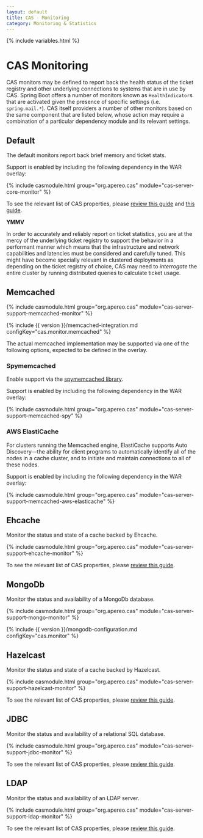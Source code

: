 ```yaml
---
layout: default
title: CAS - Monitoring
category: Monitoring & Statistics
---
```


{% include variables.html %}

# CAS Monitoring

CAS monitors may be defined to report back the health status of the ticket registry 
and other underlying connections to systems that are in use by CAS. Spring Boot 
offers a number of monitors known as `HealthIndicator`s that are activated given 
the presence of specific settings (i.e. `spring.mail.*`). CAS itself providers a 
number of other monitors based on the same component that are listed below, whose 
action may require a combination of a particular dependency module and its relevant settings.

## Default

The default monitors report back brief memory and ticket stats.

Support is enabled by including the following dependency in the WAR overlay:

{% include casmodule.html group="org.apereo.cas" module="cas-server-core-monitor" %}

To see the relevant list of CAS properties, please [review this guide](../configuration/Configuration-Properties.html#monitoring)
and [this guide](../configuration/Configuration-Properties.html#memory).

<div class="alert alert-warning"><strong>YMMV</strong><p>In order to accurately and reliably report on ticket statistics, you are at the mercy of the underlying ticket registry to support the behavior in a performant manner which means that the infrastructure and network capabilities and latencies must be considered and carefully tuned. This might have become specially relevant in clustered deployments as depending on the ticket registry of choice, CAS may need to <i>interrogate</i> the entire cluster by running distributed queries to calculate ticket usage.</p></div>

## Memcached

{% include casmodule.html group="org.apereo.cas" module="cas-server-support-memcached-monitor" %}

{% include {{ version }}/memcached-integration.md configKey="cas.monitor.memcached" %}

The actual memcached implementation may be supported via one of the following options, expected to be defined in the overlay.

###  Spymemcached

Enable support via the [spymemcached library](https://code.google.com/p/spymemcached/). 

Support is enabled by including the following dependency in the WAR overlay:

{% include casmodule.html group="org.apereo.cas" module="cas-server-support-memcached-spy" %}

### AWS ElastiCache

For clusters running the Memcached engine, ElastiCache supports Auto Discovery—the ability 
for client programs to automatically identify all of the nodes in a cache cluster, 
and to initiate and maintain connections to all of these nodes. 

Support is enabled by including the following dependency in the WAR overlay:

{% include casmodule.html group="org.apereo.cas" module="cas-server-support-memcached-aws-elasticache" %}

## Ehcache

Monitor the status and state of a cache backed by Ehcache.

{% include casmodule.html group="org.apereo.cas" module="cas-server-support-ehcache-monitor" %}

To see the relevant list of CAS properties, please [review this guide](../configuration/Configuration-Properties.html#cache-monitors).

## MongoDb

Monitor the status and availability of a MongoDb database.

{% include casmodule.html group="org.apereo.cas" module="cas-server-support-mongo-monitor" %}

{% include {{ version }}/mongodb-configuration.md configKey="cas.monitor" %}

## Hazelcast

Monitor the status and state of a cache backed by Hazelcast.

{% include casmodule.html group="org.apereo.cas" module="cas-server-support-hazelcast-monitor" %}

To see the relevant list of CAS properties, please [review this guide](../configuration/Configuration-Properties.html#cache-monitors).

## JDBC

Monitor the status and availability of a relational SQL database.

{% include casmodule.html group="org.apereo.cas" module="cas-server-support-jdbc-monitor" %}

To see the relevant list of CAS properties, please [review this guide](../configuration/Configuration-Properties.html#database-monitoring).

## LDAP

Monitor the status and availability of an LDAP server.

{% include casmodule.html group="org.apereo.cas" module="cas-server-support-ldap-monitor" %}

To see the relevant list of CAS properties, please [review this guide](../configuration/Configuration-Properties.html#ldap-server-monitoring).
